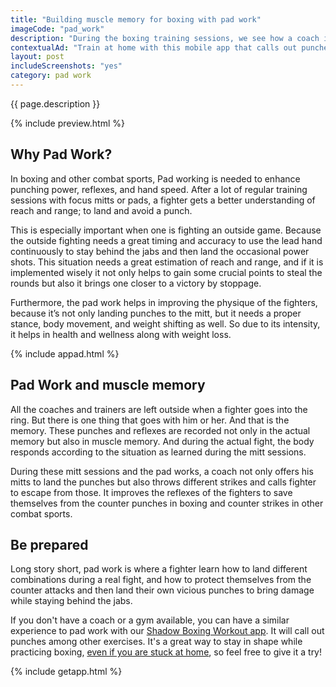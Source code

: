 ```yaml
---
title: "Building muscle memory for boxing with pad work"
imageCode: "pad_work"
description: "During the boxing training sessions, we see how a coach is calling a fighter to land different punches while positioning his mitts at different angles. These sessions are held to simulate a fight by replicating real scenarios. "
contextualAd: "Train at home with this mobile app that calls out punches just like a boxing coach would"
layout: post
includeScreenshots: "yes"
category: pad work
---
```


{{ page.description }}

{% include preview.html %}

## Why Pad Work?

In boxing and other combat sports, Pad working is needed to enhance punching power, reflexes, and hand speed. After a lot of regular training sessions with focus mitts or pads, a fighter gets a better understanding of reach and range; to land and avoid a punch.

This is especially important when one is fighting an outside game. Because the outside fighting needs a great timing and accuracy to use the lead hand continuously to stay behind the jabs and then land the occasional power shots. This situation needs a great estimation of reach and range, and if it is implemented wisely it not only helps to gain some crucial points to steal the rounds but also it brings one closer to a victory by stoppage.

Furthermore, the pad work helps in improving the physique of the fighters, because it’s not only landing punches to the mitt, but it needs a proper stance, body movement, and weight shifting as well. So due to its intensity, it helps in health and wellness along with weight loss.

{% include appad.html %}

## Pad Work and muscle memory

All the coaches and trainers are left outside when a fighter goes into the ring. But there is one thing that goes with him or her.  And that is the memory. These punches and reflexes are recorded not only in the actual memory but also in muscle memory. And during the actual fight, the body responds according to the situation as learned during the mitt sessions.

During these mitt sessions and the pad works, a coach not only offers his mitts to land the punches but also throws different strikes and calls fighter to escape from those. It improves the reflexes of the fighters to save themselves from the counter punches in boxing and counter strikes in other combat sports.

## Be prepared

Long story short, pad work is where a fighter learn how to land different combinations during a real fight, and how to protect themselves from the counter attacks and then land their own vicious punches to bring damage while staying behind the jabs.

If you don't have a coach or a gym available, you can have a similar experience to pad work with our [Shadow Boxing Workout app][1]. It will call out punches among other exercises. It's a great way to stay in shape while practicing boxing, [even if you are stuck at home][2], so feel free to give it a try!

{% include getapp.html %}

[1]:	/
[2]:	/boxing-workout-during-lockdown-at-home

